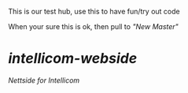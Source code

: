 <p> This is our test hub, use this to have fun/try out code<p>
<p>When your sure this is ok, then pull to <i>"New Master<i>" </p>

# intellicom-webside
Nettside for Intellicom


